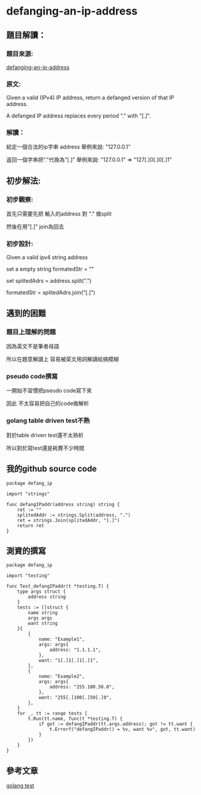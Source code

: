# defanging-an-ip-address

## 題目解讀：

### 題目來源:
[defanging-an-ip-address](https://leetcode.com/problems/defanging-an-ip-address/)

### 原文:
Given a valid (IPv4) IP address, return a defanged version of that IP address.

A defanged IP address replaces every period "." with "[.]".

### 解讀：

給定一個合法的ip字串 address 舉例來說: "127.0.0.1"

返回一個字串把"."代換為"[.]" 舉例來說: "127.0.0.1" => "127[.]0[.]0[.]1"

## 初步解法:
### 初步觀察:

首先只需要先把 輸入的address 對 "." 做split

然後在用"[.]" join為回去

### 初步設計:

Given a valid ipv4 string address

set a empty string formatedStr = ""

set splitedAdrs = address.split(".")

formatedStr = splitedAdrs.join("[.]")

## 遇到的困難
### 題目上理解的問題
因為英文不是筆者母語

所以在題意解讀上 容易被英文用詞解讀給搞模糊

### pseudo code撰寫

一開始不習慣把pseudo code寫下來

因此 不太容易把自己的code做解析

### golang table driven test不熟
對於table driven test還不太熟析

所以對於寫test還是耗費不少時間
## 我的github source code
```golang
package defang_ip

import "strings"

func defangIPaddr(address string) string {
	ret := ""
	splitedAddr := strings.Split(address, ".")
	ret = strings.Join(splitedAddr, "[.]")
	return ret
}

```
## 測資的撰寫

```golang
package defang_ip

import "testing"

func Test_defangIPaddr(t *testing.T) {
	type args struct {
		address string
	}
	tests := []struct {
		name string
		args args
		want string
	}{
		{
			name: "Example1",
			args: args{
				address: "1.1.1.1",
			},
			want: "1[.]1[.]1[.]1",
		},
		{
			name: "Example2",
			args: args{
				address: "255.100.50.0",
			},
			want: "255[.]100[.]50[.]0",
		},
	}
	for _, tt := range tests {
		t.Run(tt.name, func(t *testing.T) {
			if got := defangIPaddr(tt.args.address); got != tt.want {
				t.Errorf("defangIPaddr() = %v, want %v", got, tt.want)
			}
		})
	}
}

```

## 參考文章

[golang test](https://ithelp.ithome.com.tw/articles/10204692)